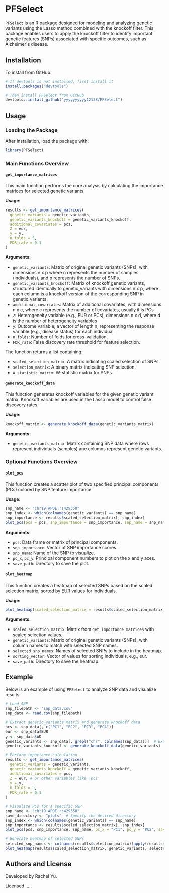 # PFSelect
`PFSelect` is an R package designed for modeling and analyzing genetic variants using the Lasso method combined with the knockoff filter. This package enables users to apply the knockoff filter to identify important genetic features (SNPs) associated with specific outcomes, such as Alzheimer's disease.

## Installation

To install from GitHub:
```r
# If devtools is not installed, first install it
install.packages("devtools")

# Then install PFSelect from GitHub
devtools::install_github("yyyyyyyyyy12138/PFSelect")
```

## Usage

### Loading the Package

After installation, load the package with:

```r
library(PFSelect)
```

### Main Functions Overview

#### `get_importance_matrices`

This main function performs the core analysis by calculating the importance matrices for selected genetic variants.

**Usage:**

```r
results <- get_importance_matrices(
  genetic_variants = genetic_variants,
  genetic_variants_knockoff = genetic_variants_knockoff,
  additional_covariates = pcs,
  Z = eur, 
  y = y,
  n_folds = 5,  
  FDR_rate = 0.1  
)
```

**Arguments:**
- `genetic_variants`: Matrix of original genetic variants (SNPs), with dimensions n x p where n represents the number of samples (individuals), and p represents the number of SNPs.
- `genetic_variants_knockoff`: Matrix of knockoff genetic variants,  structured identically to genetic_variants with dimensions n x p, where each column is a knockoff version of the corresponding SNP in genetic_variants.
- `additional_covariates`: Matrix of additional covariates, with dimensions n x c, where c represents the number of covariates, usually it is PCs
- `Z`: Heterogeneity variable (e.g., EUR or PCs),  dimensions n x d, where d is the number of heterogeneity variables
- `y`: Outcome variable, a vector of length n, representing the response variable (e.g., disease status) for each individual.
- `n_folds`: Number of folds for cross-validation.
- `FDR_rate`: False discovery rate threshold for feature selection.

The function returns a list containing:
- `scaled_selection_matrix`: A matrix indicating scaled selection of SNPs.
- `selection_matrix`: A binary matrix indicating SNP selection.
- `W_statistic_matrix`: W-statistic matrix for SNPs.

#### `generate_knockoff_data`

This function generates knockoff variables for the given genetic variant matrix. Knockoff variables are used in the Lasso model to control false discovery rates.

**Usage:**

```r
knockoff_matrix <- generate_knockoff_data(genetic_variants_matrix)
```

**Arguments:**
- `genetic_variants_matrix`: Matrix containing SNP data where rows represent individuals (samples) ane columns represent genetic variants.


### Optional Functions Overview
#### `plot_pcs`

This function creates a scatter plot of two specified principal components (PCs) colored by SNP feature importance.

**Usage:**

```r
snp_name <- "chr19.APOE.rs429358"
snp_index <- which(colnames(genetic_variants) == snp_name)
snp_importance <- results$scaled_selection_matrix[, snp_index]
plot_pcs(pcs = pcs, snp_importance = snp_importance, snp_name = snp_name, pc_x = "PC1", pc_y = "PC2", save_path = "plots")
```

**Arguments:**
- `pcs`: Data frame or matrix of principal components.
- `snp_importance`: Vector of SNP importance scores.
- `snp_name`: Name of the SNP to visualize.
- `pc_x`, `pc_y`: Principal component numbers to plot on the x and y axes.
- `save_path`: Directory to save the plot.

#### `plot_heatmap`

This function creates a heatmap of selected SNPs based on the scaled selection matrix, sorted by EUR values for individuals.

**Usage:**

```r
plot_heatmap(scaled_selection_matrix = results$scaled_selection_matrix, genetic_variants = genetic_variants, selected_snp_names = selected_snp_names, sorting_vector = eur, save_path = "plots")
```

**Arguments:**
- `scaled_selection_matrix`: Matrix from `get_importance_matrices` with scaled selection values.
- `genetic_variants`: Matrix of original genetic variants (SNPs), with column names to match with selected SNP names.
- `selected_snp_names`: Names of selected SNPs to include in the heatmap.
- `sorting_vector`: Vector of values for sorting individuals, e.g., eur.
- `save_path`: Directory to save the heatmap.

## Example

Below is an example of using `PFSelect` to analyze SNP data and visualize results:

```r
# Load SNP
snp_filepath <- "snp_data.csv"
snp_data <- read.csv(snp_filepath)

# Extract genetic_variants matrix and generate knockoff data
pcs <- snp_data[, c("PC1", "PC2", "PC3", "PC4")]
eur <- snp_data$EUR
y <- snp_data$AD
genetic_variants <- snp_data[, grepl("chr", colnames(snp_data))]  # Extract columns with "chr" in their names
genetic_variants_knockoff <- generate_knockoff_data(genetic_variants)

# Perform importance calculation
results <- get_importance_matrices(
  genetic_variants = genetic_variants,
  genetic_variants_knockoff = genetic_variants_knockoff,
  additional_covariates = pcs,
  Z = eur, # or other variables like 'pcs'
  y = y,
  n_folds = 5,
  FDR_rate = 0.1
)

# Visualize PCs for a specific SNP
snp_name <- "chr19.APOE.rs429358"
save_directory <- "plots"  # Specify the desired directory
snp_index <- which(colnames(genetic_variants) == snp_name)
snp_importance <- results$scaled_selection_matrix[, snp_index]
plot_pcs(pcs, snp_importance, snp_name, pc_x = "PC1", pc_y = "PC2", save_path = save_directory)

# Generate heatmap of selected SNPs
selected_snp_names <- colnames(results$selection_matrix)[apply(results$selection_matrix, 2, any)]
plot_heatmap(results$scaled_selection_matrix, genetic_variants, selected_snp_names, eur, save_path = "plots")
```

## Authors and License

Developed by Rachel Yu.

Licensed .....



